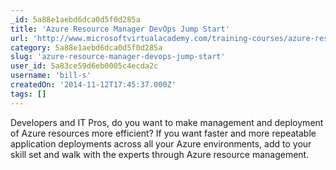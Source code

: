 ```yaml
---
_id: 5a88e1aebd6dca0d5f0d285a
title: 'Azure Resource Manager DevOps Jump Start'
url: 'http://www.microsoftvirtualacademy.com/training-courses/azure-resource-manager-devops-jump-start'
category: 5a88e1aebd6dca0d5f0d285a
slug: 'azure-resource-manager-devops-jump-start'
user_id: 5a83ce59d6eb0005c4ecda2c
username: 'bill-s'
createdOn: '2014-11-12T17:45:37.000Z'
tags: []
---
```


Developers and IT Pros, do you want to make management and deployment of Azure resources more efficient? If you want faster and more repeatable application deployments across all your Azure environments, add to your skill set and walk with the experts through Azure resource management.
